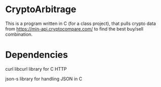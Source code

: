 # CryptoArbitrage
This is a program written in C (for a class project), that pulls crypto data from https://min-api.cryptocompare.com/ to find the best buy/sell combination.

# Dependencies
curl libcurl library for C HTTP

json-s library for handling JSON in C

